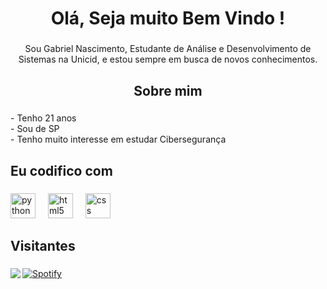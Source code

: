 <h1 align="center">Olá, Seja muito Bem Vindo !</h1>

###

<p align="center">Sou Gabriel Nascimento, Estudante de Análise e Desenvolvimento de Sistemas na Unicid, e estou sempre em busca de novos conhecimentos.</p>

###

<h2 align="center">Sobre mim</h2>

###

<p align="left">- Tenho 21 anos<br>- Sou de SP<br>- Tenho muito interesse em estudar Cibersegurança</p>

###

<h2 align="left">Eu codifico com</h2>

###

<div align="left">
  <img src="https://cdn.jsdelivr.net/gh/devicons/devicon/icons/python/python-original.svg" height="40" alt="python logo"  />
  <img width="12" />
  <img src="https://cdn.jsdelivr.net/gh/devicons/devicon/icons/html5/html5-original.svg" height="40" alt="html5 logo"  />
  <img width="12" />
  <img src="https://cdn.jsdelivr.net/gh/devicons/devicon/icons/css3/css3-original.svg" height="40" alt="css logo"  />
</div>

###

<h2 align="left">Visitantes</h2>

###

<img align="left" src="https://visitor-badge.laobi.icu/badge?page_id=DevNask.DevNask&left_color=blue&right_color=yellow&left_text=visualiza%C3%A7%C3%A3o%20de%20perfil"  />

[![Spotify](https://img.shields.io/badge/-Spotify-black?style=flat&logo=spotify&logoColor=green)](https://open.spotify.com/user/gameplayshow2)

